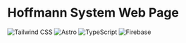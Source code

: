 <!--
 * @Author: hibana2077 hibana2077@gmail.com
 * @Date: 2024-03-02 12:31:36
 * @LastEditors: hibana2077 hibana2077@gmail.com
 * @LastEditTime: 2024-03-02 22:22:51
 * @FilePath: \Hoffmann_web_page\README.md
 * @Description: 这是默认设置,请设置`customMade`, 打开koroFileHeader查看配置 进行设置: https://github.com/OBKoro1/koro1FileHeader/wiki/%E9%85%8D%E7%BD%AE
-->
# Hoffmann System Web Page

![Tailwind CSS](https://img.shields.io/badge/Tailwind_CSS-38B2AC?style=for-the-badge&logo=tailwind-css&logoColor=white)
![Astro](https://img.shields.io/badge/Astro-0F0F0F?style=for-the-badge&logo=astro&logoColor=white)
![TypeScript](https://img.shields.io/badge/TypeScript-007ACC?style=for-the-badge&logo=typescript&logoColor=white)
![Firebase](https://img.shields.io/badge/Firebase-FFCA28?style=for-the-badge&logo=firebase&logoColor=white)